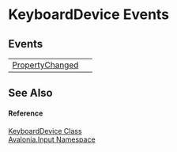 # KeyboardDevice Events




## Events
<table>
<tr>
<td><a href="E_Avalonia_Input_KeyboardDevice_PropertyChanged">PropertyChanged</a></td>
<td> </td>
</tr>
</table>

## See Also


#### Reference
<a href="T_Avalonia_Input_KeyboardDevice">KeyboardDevice Class</a>  
<a href="N_Avalonia_Input">Avalonia.Input Namespace</a>  
